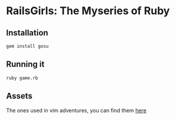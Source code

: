 # RailsGirls: The Myseries of Ruby

## Installation

    gem install gosu

## Running it

    ruby game.rb

## Assets

The ones used in vim adventures, you can find them [here](http://www.lostgarden.com/2007/05/dancs-miraculously-flexible-game.html)
